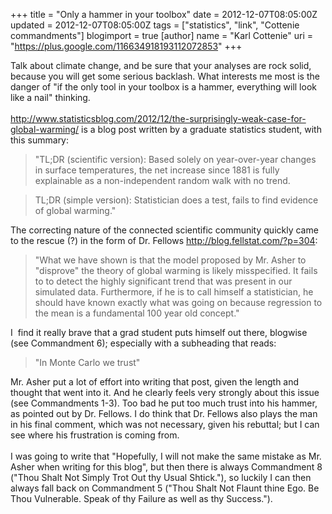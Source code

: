 +++
title = "Only a hammer in your toolbox"
date = 2012-12-07T08:05:00Z
updated = 2012-12-07T08:05:00Z
tags = ["statistics", "link", "Cottenie commandments"]
blogimport = true 
[author]
	name = "Karl Cottenie"
	uri = "https://plus.google.com/116634918193112072853"
+++

Talk about climate change, and be sure that your analyses are rock solid, because you will get some serious backlash. What interests me most is the danger of "if the only tool in your toolbox is a hammer, everything will look like a nail" thinking.<br /><br /><a href="http://www.statisticsblog.com/2012/12/the-surprisingly-weak-case-for-global-warming/">http://www.statisticsblog.com/2012/12/the-surprisingly-weak-case-for-global-warming/</a>&nbsp;is a blog post written by a graduate statistics student, with this summary:<br /><blockquote class="tr_bq">"TL;DR (scientific version): Based solely on year-over-year changes in surface temperatures, the net increase since 1881 is fully explainable as a non-independent random walk with no trend.&nbsp;</blockquote><blockquote class="tr_bq">TL;DR (simple version): Statistician does a test, fails to find evidence of global warming."</blockquote>The correcting nature of the connected scientific community quickly came to the rescue (?) in the form of Dr. Fellows&nbsp;<a href="http://blog.fellstat.com/?p=304">http://blog.fellstat.com/?p=304</a>:<br /><blockquote class="tr_bq">"What we have shown is that the model proposed by Mr. Asher to "disprove" the theory of global warming is likely misspecified. It fails to to detect the highly significant trend that was present in our simulated data. Furthermore, if he is to call himself a statistician, he should have known exactly what was going on because regression to the mean is a fundamental 100 year old concept."&nbsp;</blockquote>I &nbsp;find it really brave that a grad student puts himself out there, blogwise (see Commandment 6); especially with a subheading that reads:<br /><blockquote class="tr_bq">"In Monte Carlo we trust"</blockquote>Mr. Asher put a lot of effort into writing that post, given the length and thought that went into it. And he clearly feels very strongly about this issue (see Commandments 1-3). Too bad he put too much trust into his hammer, as pointed out by Dr. Fellows.&nbsp;I do think that Dr. Fellows also plays the man in his final comment, which was not necessary, given his rebuttal; but I can see where his frustration is coming from.<br /><br />I was going to write that "Hopefully, I will not make the same mistake as Mr. Asher when writing for this blog", but then there is always Commandment 8 ("Thou Shalt Not Simply Trot Out thy Usual Shtick."), so luckily I can then always fall back on Commandment 5 ("Thou Shalt Not Flaunt thine Ego. Be Thou Vulnerable. Speak of thy Failure as well as thy Success.").<br />                                
